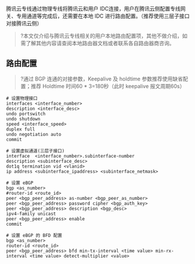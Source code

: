 腾讯云专线通过物理专线将腾讯云和用户 IDC连接，用户在腾讯云侧配置专线网关、专用通道等完成后，还需要在本地 IDC 进行路由配置。（推荐使用三层子接口对接腾讯云侧）
>?本文仅介绍与腾讯云专线相关的用户本地路由配置项，其他不做介绍，如需了解其他内容请查阅本地路由器文档或者联系各自路由器商咨询。
>

## 路由配置
>?通过 BGP 连通的对接参数，Keepalive 及 holdtime 参数推荐使用缺省配置；推荐 Holdtime 时间60 * 3=180秒（此时 keepalive 报文周期60s）
>
``` 
# 设置物理接口
interfaces <interface_number>
description <interface_desc>
undo portswitch
undo shutdown
speed <interface_speed>
duplex full
undo negotiation auto
commit

# 设置虚拟通道(三层子接口)
interface  <interface_number>.subinterface-number
description <subinterface_desc>
dot1q termination vid <vlanid>
ip address <subinterface_ipaddress> <subinterface_netmask>

# 设置 eBGP 
bgp <as_number>
#router-id <route_id>
peer <bgp_peer_address> as-number <bgp_peer_as_number>
peer <bgp_peer_address> password cipher <bgp_auth_key>
peer <bgp_peer_address> description <bgp_desc>
ipv4-family unicast
peer <bgp_peer_address> enable
commit

# 设置 eBGP 的 BFD 配置
bgp <as_number>
router-id <route_id>
peer <bgp_peer_address> bfd min-tx-interval <time value> min-rx-interval <time value> detect-multiplier <value>

```
